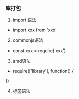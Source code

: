 ### 库打包

1. import 语法

- import xxx from 'xxx'

2. commonjs语法

- const xxx = require('xxx')

3. amd语法

- require(['library'], function() {

})

4. <script src='xxx'></script>标签语法